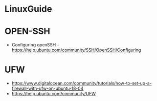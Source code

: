 # LinuxGuide


# OPEN-SSH
- Configuring openSSH - https://help.ubuntu.com/community/SSH/OpenSSH/Configuring


# UFW
- https://www.digitalocean.com/community/tutorials/how-to-set-up-a-firewall-with-ufw-on-ubuntu-18-04
- https://help.ubuntu.com/community/UFW
